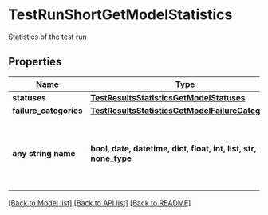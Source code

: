 # TestRunShortGetModelStatistics

Statistics of the test run

## Properties
Name | Type | Description | Notes
------------ | ------------- | ------------- | -------------
**statuses** | [**TestResultsStatisticsGetModelStatuses**](TestResultsStatisticsGetModelStatuses.md) |  | 
**failure_categories** | [**TestResultsStatisticsGetModelFailureCategories**](TestResultsStatisticsGetModelFailureCategories.md) |  | 
**any string name** | **bool, date, datetime, dict, float, int, list, str, none_type** | any string name can be used but the value must be the correct type | [optional]

[[Back to Model list]](../README.md#documentation-for-models) [[Back to API list]](../README.md#documentation-for-api-endpoints) [[Back to README]](../README.md)


